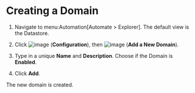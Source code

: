 # Creating a Domain

1.  Navigate to menu:Automation\[Automate \> Explorer\]. The default
    view is the Datastore.

2.  Click ![image](../images/1847.png) (**Configuration**), then
    ![image](../images/1862.png) (**Add a New Domain**).

3.  Type in a unique **Name** and **Description**. Choose if the Domain
    is **Enabled**.

4.  Click **Add**.

The new domain is created.
